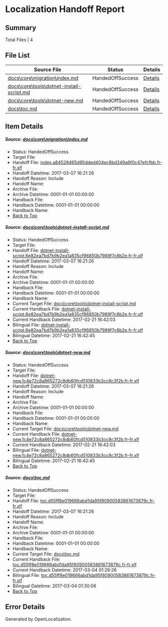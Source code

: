 # <a name='report-top'></a> Localization Handoff Report

## Summary
 Total Files | 4

## File List
 Source File | Status | Details 
 ----------- | ------ | ------- 
 [docs\core\migration\index.md](https://github.com/dotnet/docs/blob/99254f84873003496ee00214d55ff908f9fd47d3/docs/core/migration/index.md) | HandedOffSuccess | [Details](#e0118be0a40a2769fd23ebf29d2c76720fb9ad1448)
 [docs\core\tools\dotnet-install-script.md](https://github.com/dotnet/docs/blob/99254f84873003496ee00214d55ff908f9fd47d3/docs/core/tools/dotnet-install-script.md) | HandedOffSuccess | [Details](#6301fb61be27d7dac6ead57159c0d9461b3eacb573)
 [docs\core\tools\dotnet-new.md](https://github.com/dotnet/docs/blob/99254f84873003496ee00214d55ff908f9fd47d3/docs/core/tools/dotnet-new.md) | HandedOffSuccess | [Details](#f0df2efe732912abbdb2d63e918b7ee1a4178b0777)
 [docs\toc.md](https://github.com/dotnet/docs/blob/99254f84873003496ee00214d55ff908f9fd47d3/docs/toc.md) | HandedOffSuccess | [Details](#ceb59a1776dcc76ea5228c542d5e5673954d38703449)

## Item Details
##### <a name='e0118be0a40a2769fd23ebf29d2c76720fb9ad1448'></a> Source: [docs\core\migration\index.md](https://github.com/dotnet/docs/blob/99254f84873003496ee00214d55ff908f9fd47d3/docs/core/migration/index.md)
* Status: HandedOffSuccess
* Target File: 
* Handoff File: [index.a84528465d95dded404ec8bd249a6f0c47efcfbb.fr-fr.xlf](https://github.com/dotnet/docs.handoff/blob/837e95b66891101782e6b4b65ee9ad2470982f99/ol-handoff/dotnet/docs.fr-fr/master/dotnet-core/index.a84528465d95dded404ec8bd249a6f0c47efcfbb.fr-fr.xlf)
* Handoff Datetime: 2017-03-07 16:21:26
* Handoff Reason: Include
* Handoff Name: 
* Archive File: 
* Archive Datetime: 0001-01-01 00:00:00
* Handback File: 
* Handback Datetime: 0001-01-01 00:00:00
* Handback Name: 
* [Back to Top](#report-top)

##### <a name='6301fb61be27d7dac6ead57159c0d9461b3eacb573'></a> Source: [docs\core\tools\dotnet-install-script.md](https://github.com/dotnet/docs/blob/99254f84873003496ee00214d55ff908f9fd47d3/docs/core/tools/dotnet-install-script.md)
* Status: HandedOffSuccess
* Target File: 
* Handoff File: [dotnet-install-script.6e82ea7bd7b9b2ea1a835cf96850b7989f7c8b2e.fr-fr.xlf](https://github.com/dotnet/docs.handoff/blob/837e95b66891101782e6b4b65ee9ad2470982f99/ol-handoff/dotnet/docs.fr-fr/master/dotnet-core/dotnet-install-script.6e82ea7bd7b9b2ea1a835cf96850b7989f7c8b2e.fr-fr.xlf)
* Handoff Datetime: 2017-03-07 16:21:26
* Handoff Reason: Include
* Handoff Name: 
* Archive File: 
* Archive Datetime: 0001-01-01 00:00:00
* Handback File: 
* Handback Datetime: 0001-01-01 00:00:00
* Handback Name: 
* Current Target File: [docs\core\tools\dotnet-install-script.md](https://github.com/dotnet/docs.fr-fr/blob/aa1243debf89f9339bc7a5d4afedbb46799e2ee0/docs/core/tools/dotnet-install-script.md)
* Current Handback File: [dotnet-install-script.6e82ea7bd7b9b2ea1a835cf96850b7989f7c8b2e.fr-fr.xlf](https://github.com/dotnet/docs.handback/blob/c72c362428971e112ac2e934fc31dcfdc74cf8d0/ol-handback/dotnet/docs.fr-fr/master/dotnet-core/dotnet-install-script.6e82ea7bd7b9b2ea1a835cf96850b7989f7c8b2e.fr-fr.xlf)
* Current Handback Datetime: 2017-02-21 16:42:03
* Bilingual File: [dotnet-install-script.6e82ea7bd7b9b2ea1a835cf96850b7989f7c8b2e.fr-fr.xlf](https://github.com/dotnet/docs.handback/blob/c72c362428971e112ac2e934fc31dcfdc74cf8d0/ol-handback/dotnet/docs.fr-fr/master/dotnet-core/dotnet-install-script.6e82ea7bd7b9b2ea1a835cf96850b7989f7c8b2e.fr-fr.xlf)
* Bilingual Datetime: 2017-02-21 16:42:45
* [Back to Top](#report-top)

##### <a name='f0df2efe732912abbdb2d63e918b7ee1a4178b0777'></a> Source: [docs\core\tools\dotnet-new.md](https://github.com/dotnet/docs/blob/99254f84873003496ee00214d55ff908f9fd47d3/docs/core/tools/dotnet-new.md)
* Status: HandedOffSuccess
* Target File: 
* Handoff File: [dotnet-new.1c4e72c8a865272c8db60fcd510833b3cc8c3f2b.fr-fr.xlf](https://github.com/dotnet/docs.handoff/blob/837e95b66891101782e6b4b65ee9ad2470982f99/ol-handoff/dotnet/docs.fr-fr/master/dotnet-core/dotnet-new.1c4e72c8a865272c8db60fcd510833b3cc8c3f2b.fr-fr.xlf)
* Handoff Datetime: 2017-03-07 16:21:26
* Handoff Reason: Include
* Handoff Name: 
* Archive File: 
* Archive Datetime: 0001-01-01 00:00:00
* Handback File: 
* Handback Datetime: 0001-01-01 00:00:00
* Handback Name: 
* Current Target File: [docs\core\tools\dotnet-new.md](https://github.com/dotnet/docs.fr-fr/blob/aa1243debf89f9339bc7a5d4afedbb46799e2ee0/docs/core/tools/dotnet-new.md)
* Current Handback File: [dotnet-new.1c4e72c8a865272c8db60fcd510833b3cc8c3f2b.fr-fr.xlf](https://github.com/dotnet/docs.handback/blob/c72c362428971e112ac2e934fc31dcfdc74cf8d0/ol-handback/dotnet/docs.fr-fr/master/dotnet-core/dotnet-new.1c4e72c8a865272c8db60fcd510833b3cc8c3f2b.fr-fr.xlf)
* Current Handback Datetime: 2017-02-21 16:42:03
* Bilingual File: [dotnet-new.1c4e72c8a865272c8db60fcd510833b3cc8c3f2b.fr-fr.xlf](https://github.com/dotnet/docs.handback/blob/c72c362428971e112ac2e934fc31dcfdc74cf8d0/ol-handback/dotnet/docs.fr-fr/master/dotnet-core/dotnet-new.1c4e72c8a865272c8db60fcd510833b3cc8c3f2b.fr-fr.xlf)
* Bilingual Datetime: 2017-02-21 16:42:45
* [Back to Top](#report-top)

##### <a name='ceb59a1776dcc76ea5228c542d5e5673954d38703449'></a> Source: [docs\toc.md](https://github.com/dotnet/docs/blob/99254f84873003496ee00214d55ff908f9fd47d3/docs/toc.md)
* Status: HandedOffSuccess
* Target File: 
* Handoff File: [toc.d55ff8e019666abd1da95f80900583861673879c.fr-fr.xlf](https://github.com/dotnet/docs.handoff/blob/837e95b66891101782e6b4b65ee9ad2470982f99/ol-handoff/dotnet/docs.fr-fr/master/dotnet-core/toc.d55ff8e019666abd1da95f80900583861673879c.fr-fr.xlf)
* Handoff Datetime: 2017-03-07 16:21:26
* Handoff Reason: Include
* Handoff Name: 
* Archive File: 
* Archive Datetime: 0001-01-01 00:00:00
* Handback File: 
* Handback Datetime: 0001-01-01 00:00:00
* Handback Name: 
* Current Target File: [docs\toc.md](https://github.com/dotnet/docs.fr-fr/blob/fc5d647553e1b247dcdcf528eb87e6bc179da44b/docs/toc.md)
* Current Handback File: [toc.d55ff8e019666abd1da95f80900583861673879c.fr-fr.xlf](https://github.com/dotnet/docs.handback/blob/4d54ebab8817fe2a21578e712a9c5645ed535093/ol-handback/dotnet/docs.fr-fr/master/dotnet-core/toc.d55ff8e019666abd1da95f80900583861673879c.fr-fr.xlf)
* Current Handback Datetime: 2017-03-04 01:28:26
* Bilingual File: [toc.d55ff8e019666abd1da95f80900583861673879c.fr-fr.xlf](https://github.com/dotnet/docs.handback/blob/4d54ebab8817fe2a21578e712a9c5645ed535093/ol-handback/dotnet/docs.fr-fr/master/dotnet-core/toc.d55ff8e019666abd1da95f80900583861673879c.fr-fr.xlf)
* Bilingual Datetime: 2017-03-04 01:30:06
* [Back to Top](#report-top)


## Error Details

Generated by OpenLocalization.
